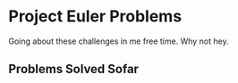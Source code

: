 # Project Euler Problems

Going about these challenges in me free time. Why not hey.

## Problems Solved Sofar
